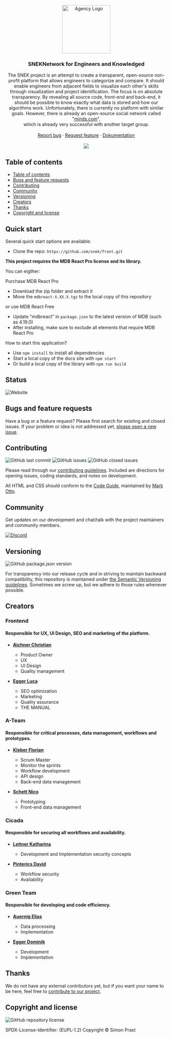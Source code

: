 <p align="center">
  <a href="https://snek.at/" target="_blank" rel="noopener noreferrer">
    <img src="https://avatars2.githubusercontent.com/u/55870326?s=400&u=c6c7f06305ddc94747d474850fde7b2044f53838&v=4" alt="Agency Logo" height="150">
  </a>
</p>

<h3 align="center">SNEKNetwork for Engineers and Knowledged</h3>
<p align="center">
The SNEK project is an attempt to create a transparent, open-source non-profit platform that allows engineers to categorize and compare. It should enable engineers from adjacent fields to visualize each other's skills through visualization and project identification. The focus is on absolute transparency. By revealing all source code, front-end and back-end, it should be possible to know exactly what data is stored and how our algorithms work. Unfortunately, there is currently no platform with similar goals. However, there is already an open-source social network called "<a href="https://github.com/Minds">minds.com</a>", <br> which is already very successful with another target group.
  <br>
  <br>
  <a href="https://github.com/snek-at/front/issues/new?template=bug_report.md">Report bug</a>
  ·
  <a href="https://github.com/snek-at/front/issues/new?template=feature_request.md">Request feature</a>
  ·
  <a href="https://www.overleaf.com/read/bcxwhwbhrmps">Dokumentation</a>
  <br>
  <br>
  <a href="https://www.codacy.com/app/kleberbaum/front">
    <img src="https://api.codacy.com/project/badge/Grade/20d80a1790c44c90a3376e77d34a99ff" />
  </a>
</p>

## Table of contents

- [Table of contents](#table-of-contents)
- [Bugs and feature requests](#bugs-and-feature-requests)
- [Contributing](#contributing)
- [Community](#community)
- [Versioning](#versioning)
- [Creators](#creators)
- [Thanks](#thanks)
- [Copyright and license](#copyright-and-license)

## [](#quick-start)Quick start 

Several quick start options are available:

- Clone the repo: `https://github.com/snek/front.git`

**This project requires the MDB React Pro license and its library.**

You can eigther:

Purchase MDB React Pro
- Download the zip folder and extract it
- Move the `mdbreact-X.XX.X.tgz` to the local copy of this repository

or use MDB React Free
- Update "mdbreact" in `package.json` to the latest version of MDB (such as 4.19.0)
- After installing, make sure to exclude all elements that require MDB React Pro

How to start this application?
- Use `npm install` to install all dependencies
- Start a local copy of the docs site with `npm start`
- Or build a local copy of the library with `npm run build`

## [](#status)Status

![Website](https://img.shields.io/website/https/snek.at?label=website)

## [](#bug-and-feature-requests)Bugs and feature requests

Have a bug or a feature request? Please first search for existing and closed issues. If your problem or idea is not
addressed yet, [please open a new issue](https://github.com/snek-at/front/issues/new/choose).

## [](#contributing)Contributing

![GitHub last commit](https://img.shields.io/github/last-commit/snek-at/front)
![GitHub issues](https://img.shields.io/github/issues-raw/snek-at/front)
![GitHub closed issues](https://img.shields.io/github/issues-closed-raw/snek-at/front?color=green)

Please read through our
[contributing guidelines](https://github.com/snek-at/front/blob/master/CONTRIBUTING.md). Included are
directions for opening issues, coding standards, and notes on development.

All HTML and CSS should conform to the [Code Guide](https://github.com/mdo/code-guide), maintained by
[Mark Otto](https://github.com/mdo).

## [](#community)Community

Get updates on our development and chat/talk with the project maintainers and community members.

[![Discord][discord-badge]][discord]

## [](#versioning)Versioning

![GitHub package.json version](https://img.shields.io/github/package-json/v/snek-at/front)

For transparency into our release cycle and in striving to maintain backward compatibility, this repository is
maintained under [the Semantic Versioning guidelines](https://semver.org/). Sometimes we screw up, but we adhere to
those rules whenever possible.

## [](#creators)Creators
### [](#frontend)Frontend
#### Responsible for UX, UI Design, SEO and marketing of the platform.

- **[Aichner Christian](https://github.com/Aichnerc)**
  + Product Owner
  + UX
  + UI Design
  + Quality management

- **[Egger Luca](https://github.com/eggerd)**
  + SEO optimization
  + Marketing
  + Quality assurance
  + THE MANUAL

### [](#ateam)A-Team
#### Responsible for critical processes, data management, workflows and prototypes.
- **[Kleber Florian](https://github.com/kleberbaum)**
  + Scrum Master
  + Monitor the sprints
  + Workflow development
  + API design 
  + Back-end data management

- **[Schett Nico](https://github.com/schettn)**
  + Prototyping
  + Front-end data management

### [](#cicada)Cicada
#### Responsible for securing all workflows and availability.

- **[Leitner Katharina](https://github.com/leitnerkatharina)**
  + Development and Implementation security concepts

- **[Pinterics David](https://github.com/pinterid)**
  + Workflow security
  + Availability

### [](#greenteam)Green Team
#### Responsible for developing and code efficiency.
- **[Auernig Elias](https://github.com/auernige)**
  + Data processing
  + Implementation

- **[Egger Dominik](https://github.com/eggerd)**
  + Development
  + Implementation

## [](#thanks)Thanks

We do not have any external contributors yet, but if you want your name to be here, feel free
to [contribute to our project](#contributing).

## [](#copyright-and-license)Copyright and license

![GitHub repository license](https://img.shields.io/badge/license-EUPL--1.2-blue)

SPDX-License-Identifier: (EUPL-1.2)
Copyright © Simon Prast

[discord-badge]: https://img.shields.io/badge/Discord-Join%20chat%20%E2%86%92-738bd7.svg
[discord]: https://discord.gg/dnxUJmk
